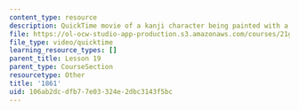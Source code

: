 ```yaml
---
content_type: resource
description: QuickTime movie of a kanji character being painted with a brush.
file: https://ol-ocw-studio-app-production.s3.amazonaws.com/courses/21g-504-japanese-iv-spring-2009/106ab2dcdfb77e03324e2dbc3143f5bc_1861.mov
file_type: video/quicktime
learning_resource_types: []
parent_title: Lesson 19
parent_type: CourseSection
resourcetype: Other
title: '1861'
uid: 106ab2dc-dfb7-7e03-324e-2dbc3143f5bc
---
```

